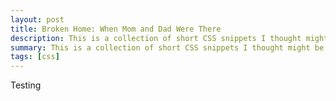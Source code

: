 ```yaml
---
layout: post
title: Broken Home: When Mom and Dad Were There
description: This is a collection of short CSS snippets I thought might be useful for beginners
summary: This is a collection of short CSS snippets I thought might be useful for beginners.
tags: [css]
---
```


Testing
